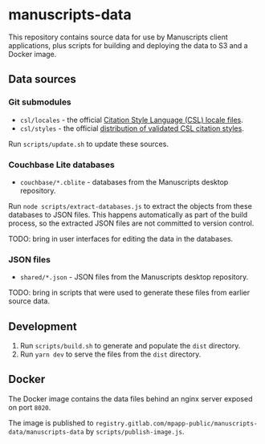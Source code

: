 # manuscripts-data

This repository contains source data for use by Manuscripts client applications, plus scripts for building and deploying the data to S3 and a Docker image.

## Data sources

### Git submodules

* `csl/locales` - the official [Citation Style Language (CSL) locale files](https://github.com/citation-style-language/locales).
* `csl/styles` - the official [distribution of validated CSL citation styles](https://github.com/citation-style-language/styles-distribution).

Run `scripts/update.sh` to update these sources.

### Couchbase Lite databases

* `couchbase/*.cblite` - databases from the Manuscripts desktop repository.

Run `node scripts/extract-databases.js` to extract the objects from these databases to JSON files. This happens automatically as part of the build process, so the extracted JSON files are not committed to version control.

TODO: bring in user interfaces for editing the data in the databases.

### JSON files

* `shared/*.json` - JSON files from the Manuscripts desktop repository.

TODO: bring in scripts that were used to generate these files from earlier source data.

## Development

1. Run `scripts/build.sh` to generate and populate the `dist` directory.
1. Run `yarn dev` to serve the files from the `dist` directory.

## Docker

The Docker image contains the data files behind an nginx server exposed on port `8020`.
 
The image is published to `registry.gitlab.com/mpapp-public/manuscripts-data/manuscripts-data` by `scripts/publish-image.js`.
